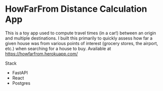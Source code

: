 # HowFarFrom Distance Calculation App

This is a toy app used to compute travel times (in a car!) between an origin and multiple destinations. I built this primarily to quickly  assess how far a given house was from various points of interest (grocery stores, the airport, etc.) when searching for a house to buy. Available at https://howfarfrom.herokuapp.com/

Stack
* FastAPI
* React
* Postgres